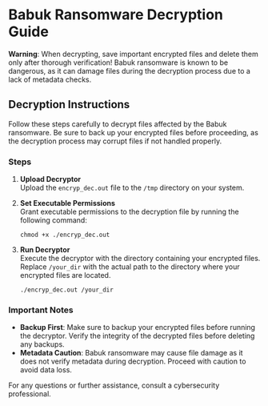 
# Babuk Ransomware Decryption Guide

**Warning**: When decrypting, save important encrypted files and delete them only after thorough verification! Babuk ransomware is known to be dangerous, as it can damage files during the decryption process due to a lack of metadata checks.

## Decryption Instructions

Follow these steps carefully to decrypt files affected by the Babuk ransomware. Be sure to back up your encrypted files before proceeding, as the decryption process may corrupt files if not handled properly.

### Steps

1. **Upload Decryptor**  
   Upload the `encryp_dec.out` file to the `/tmp` directory on your system.

2. **Set Executable Permissions**  
   Grant executable permissions to the decryption file by running the following command:
   
   ```shell
   chmod +x ./encryp_dec.out
   ```

3. **Run Decryptor**  
   Execute the decryptor with the directory containing your encrypted files. Replace `/your_dir` with the actual path to the directory where your encrypted files are located.
   
   ```shell
   ./encryp_dec.out /your_dir
   ```

### Important Notes
- **Backup First**: Make sure to backup your encrypted files before running the decryptor. Verify the integrity of the decrypted files before deleting any backups.
- **Metadata Caution**: Babuk ransomware may cause file damage as it does not verify metadata during decryption. Proceed with caution to avoid data loss.

For any questions or further assistance, consult a cybersecurity professional.
